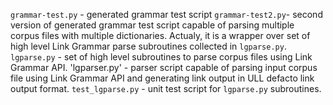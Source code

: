 `grammar-test.py` - generated grammar test script
`grammar-test2.py`- second version of generated grammar test script capable of parsing multiple corpus files with
                    multiple dictionaries. Actualy, it is a wrapper over set of high level Link Grammar parse
                    subroutines collected in `lgparse.py`.
`lgparse.py`      - set of high level subroutines to parse corpus files using Link Grammar API.
'lgparser.py'     - parser script capable of parsing input corpus file using Link Grammar API and generating link output
                    in ULL defacto link output format.
`test_lgparse.py` - unit test script for `lgparse.py` subroutines.
